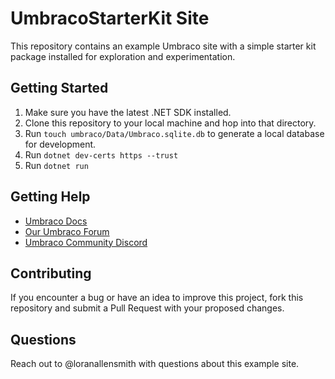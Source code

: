 # UmbracoStarterKit Site

This repository contains an example Umbraco site with a simple starter kit package installed for exploration and experimentation.

## Getting Started

1. Make sure you have the latest .NET SDK installed.
2. Clone this repository to your local machine and hop into that directory.
3. Run `touch umbraco/Data/Umbraco.sqlite.db` to generate a local database for development.
3. Run `dotnet dev-certs https --trust`
4. Run `dotnet run`

## Getting Help

- [Umbraco Docs](https://docs.umbraco.com)
- [Our Umbraco Forum](https://our.umbraco.com)
- [Umbraco Community Discord](https://discord.umbraco.com)

## Contributing

If you encounter a bug or have an idea to improve this project, fork this repository and submit a Pull Request with your proposed changes.

## Questions

Reach out to @loranallensmith with questions about this example site.